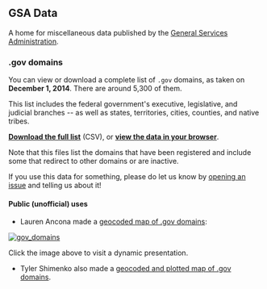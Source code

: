 ## GSA Data

A home for miscellaneous data published by the [General Services Administration](http://gsa.gov).

### .gov domains

You can view or download a complete list of `.gov` domains, as taken on **December 1, 2014**. There are around 5,300 of them.

This list includes the federal government's executive, legislative, and judicial branches -- as well as states, territories, cities, counties, and native tribes.

**[Download the full list](https://gsa.github.io/data/dotgov-domains/2015-03-15-full.csv)** (CSV), or **[view the data in your browser](dotgov-domains/2015-03-15-full.csv)**.

Note that this files list the domains that have been registered and include some that redirect to other domains or are inactive.

If you use this data for something, please do let us know by [opening an issue](https://github.com/gsa/data/issues) and telling us about it!

#### Public (unofficial) uses

* Lauren Ancona made a [geocoded map of .gov domains](http://laurenancona.com/maps/gov_domains.html):

[![gov_domains](https://cloud.githubusercontent.com/assets/2152151/5627069/ba4185e2-9561-11e4-873a-54d9f480ec3e.jpg)](http://laurenancona.com/maps/gov_domains.html)

Click the image above to visit a dynamic presentation. 

* Tyler Shimenko also made a [geocoded and plotted map of .gov domains](http://blog.tylershimko.com/2014/12/22/geographic-distribution-of-gov-site-registrations/?pk_campaign=Twitter18F).
